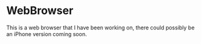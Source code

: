 # WebBrowser
This is a web browser that I have been working on, there could possibly be an iPhone version coming soon.
